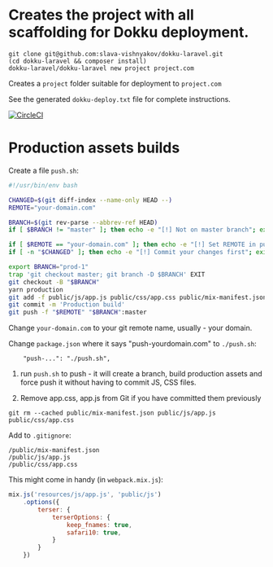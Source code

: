 # Creates the project with all scaffolding for Dokku deployment.

```
git clone git@github.com:slava-vishnyakov/dokku-laravel.git
(cd dokku-laravel && composer install)
dokku-laravel/dokku-laravel new project project.com
```

Creates a `project` folder suitable for deployment to `project.com`

See the generated `dokku-deploy.txt` file for complete instructions.

[![CircleCI](https://circleci.com/gh/slava-vishnyakov/dokku-laravel/tree/master.svg?style=svg)](https://circleci.com/gh/slava-vishnyakov/dokku-laravel/tree/master)

# Production assets builds

Create a file `push.sh`:

```sh
#!/usr/bin/env bash

CHANGED=$(git diff-index --name-only HEAD --)
REMOTE="your-domain.com"

BRANCH=$(git rev-parse --abbrev-ref HEAD)
if [ $BRANCH != "master" ]; then echo -e "[!] Not on master branch"; exit 1; fi

if [ $REMOTE == "your-domain.com" ]; then echo -e "[!] Set REMOTE in push.sh"; exit 1; fi
if [ -n "$CHANGED" ]; then echo -e "[!] Commit your changes first"; exit 1; fi

export BRANCH="prod-1"
trap 'git checkout master; git branch -D $BRANCH' EXIT
git checkout -B "$BRANCH"
yarn production
git add -f public/js/app.js public/css/app.css public/mix-manifest.json
git commit -m 'Production build'
git push -f "$REMOTE" "$BRANCH":master
```

Change `your-domain.com` to your git remote name, usually - your domain.

Change `package.json` where it says "push-yourdomain.com" to `./push.sh`:
```
    "push-...": "./push.sh",
```

1) run `push.sh` to push - it will create a branch, build production assets 
and force push it without having to commit JS, CSS files.

2) Remove app.css, app.js from Git if you have committed them previously 

```
git rm --cached public/mix-manifest.json public/js/app.js public/css/app.css
```

Add to `.gitignore`:

```
/public/mix-manifest.json
/public/js/app.js
/public/css/app.css
```

This might come in handy (in `webpack.mix.js`):

```js
mix.js('resources/js/app.js', 'public/js')
    .options({
        terser: {
            terserOptions: {
                keep_fnames: true,
                safari10: true,
            }
        }
    })
```
